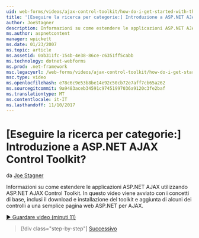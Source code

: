 ```yaml
---
uid: web-forms/videos/ajax-control-toolkit/how-do-i-get-started-with-the-aspnet-ajax-control-toolkit
title: '[Eseguire la ricerca per categorie:] Introduzione a ASP.NET AJAX Control Toolkit? | Microsoft Docs'
author: JoeStagner
description: Informazioni su come estendere le applicazioni ASP.NET AJAX utilizzando ASP.NET AJAX Control Toolkit. In questo video inizia con i concetti di base, tra cui il download e...
ms.author: aspnetcontent
manager: wpickett
ms.date: 01/23/2007
ms.topic: article
ms.assetid: 0ab311fc-154b-4e38-86ce-c6351ff5cabb
ms.technology: dotnet-webforms
ms.prod: .net-framework
msc.legacyurl: /web-forms/videos/ajax-control-toolkit/how-do-i-get-started-with-the-aspnet-ajax-control-toolkit
msc.type: video
ms.openlocfilehash: e78c6c9e53b8be14e92c50cb72e7aff7cb65a262
ms.sourcegitcommit: 9a9483aceb34591c97451997036a9120c3fe2baf
ms.translationtype: MT
ms.contentlocale: it-IT
ms.lasthandoff: 11/10/2017
---
```

<a name="how-do-i-get-started-with-the-aspnet-ajax-control-toolkit"></a>[Eseguire la ricerca per categorie:] Introduzione a ASP.NET AJAX Control Toolkit?
====================
da [Joe Stagner](https://github.com/JoeStagner)

Informazioni su come estendere le applicazioni ASP.NET AJAX utilizzando ASP.NET AJAX Control Toolkit. In questo video viene avviato con i concetti di base, inclusi il download e installazione del toolkit e aggiunta di alcuni dei controlli a una semplice pagina web ASP.NET per AJAX.

[&#9654; Guardare video (minuti 11)](https://channel9.msdn.com/Blogs/ASP-NET-Site-Videos/how-do-i-get-started-with-the-aspnet-ajax-control-toolkit)

>[!div class="step-by-step"]
[Successivo](how-do-i-use-the-aspnet-ajax-cascadingdropdown-control-extender.md)
